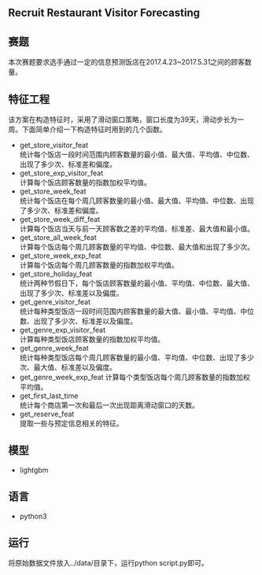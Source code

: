 ## Recruit Restaurant Visitor Forecasting
## 赛题
本次赛题要求选手通过一定的信息预测饭店在2017.4.23~2017.5.31之间的顾客数量。
## 特征工程
该方案在构造特征时，采用了滑动窗口策略，窗口长度为39天，滑动步长为一周。下面简单介绍一下构造特征时用到的几个函数。  
* get_store_visitor_feat</br>
统计每个饭店一段时间范围内顾客数量的最小值、最大值、平均值、中位数、出现了多少次、标准差和偏度。</br>
* get_store_exp_visitor_feat</br>
计算每个饭店顾客数量的指数加权平均值。</br>
* get_store_week_feat</br>
统计每个饭店在每个周几顾客数量的最小值、最大值、平均值、中位数、出现了多少次、标准差和偏度。</br>
* get_store_week_diff_feat</br>
计算每个饭店当天与前一天顾客数之差的平均值、标准差、最大值和最小值。</br>
* get_store_all_week_feat</br>
计算每个饭店每个周几顾客数量的平均值、中位数、最大值和出现了多少次。</br>
* get_store_week_exp_feat</br>
计算每个饭店每个周几顾客数量的指数加权平均值。</br>
* get_store_holiday_feat</br>
统计两种节假日下，每个饭店顾客数量的最小值、平均值、中位数、最大值、出现了多少次、标准差以及偏度。</br>
* get_genre_visitor_feat</br>
统计每种类型饭店一段时间范围内顾客数量的最大值、最小值、平均值、中位数、出现了多少次、标准差以及偏度。</br>
* get_genre_exp_visitor_feat</br>
计算每种类型饭店顾客数量的指数加权平均值。</br>
* get_genre_week_feat</br>
统计每种类型饭店每个周几顾客数量的最小值、平均值、中位数、出现了多少次、最大值、标准差以及偏度。</br>
* get_genre_week_exp_feat
计算每个类型饭店每个周几顾客数量的指数加权平均值。</br>
* get_first_last_time</br>
统计每个商店第一次和最后一次出现距离滑动窗口的天数。</br>
* get_reserve_feat</br>
提取一些与预定信息相关的特征。
## 模型
* lightgbm
## 语言
* python3
## 运行
将原始数据文件放入../data/目录下，运行python script.py即可。
